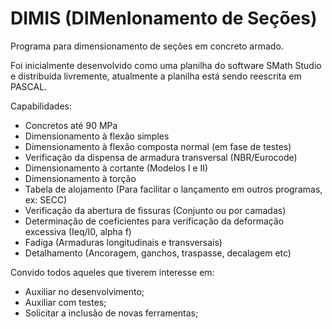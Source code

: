 # DIMIS (DIMenIonamento de Seções)
Programa para dimensionamento de seções em concreto armado.

Foi inicialmente desenvolvido como uma planilha do software SMath Studio e distribuída livremente, atualmente a planilha está sendo reescrita em PASCAL.

Capabilidades:
- Concretos até 90 MPa
- Dimensionamento à flexão simples
- Dimensionamento à flexão composta normal (em fase de testes)
- Verificação da dispensa de armadura transversal (NBR/Eurocode)
- Dimensionamento à cortante (Modelos I e II)
- Dimensionamento à torção
- Tabela de alojamento (Para facilitar o lançamento em outros programas, ex: SECC)
- Verificação da abertura de fissuras (Conjunto ou por camadas)
- Determinação de coeficientes para verificação da deformação excessiva (Ieq/I0, alpha f)
- Fadiga (Armaduras longitudinais e transversais)
- Detalhamento (Ancoragem, ganchos, traspasse, decalagem etc)

Convido todos aqueles que tiverem interesse em:
- Auxiliar no desenvolvimento;
- Auxiliar com testes;
- Solicitar a inclusão de novas ferramentas;
